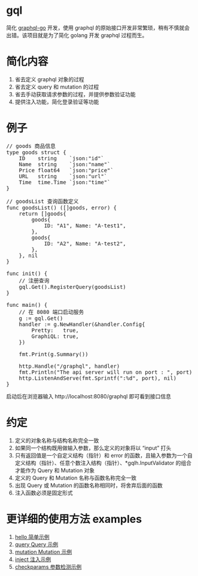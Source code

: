 # gql
简化 <a href="https://github.com/graphql-go/graphql">graphql-go</a> 开发，使用 graphql 的原始接口开发非常繁琐，稍有不慎就会出错。该项目就是为了简化 golang 开发 graphql 过程而生。

# 简化内容
<ol>
<li>省去定义 graphql 对象的过程</li>
<li>省去定义 query 和 mutation 的过程</li>
<li>省去手动获取请求参数的过程，并提供参数验证功能</li>
<li>提供注入功能，简化登录验证等功能</li>
</ol>

# 例子
<pre>
// goods 商品信息
type goods struct {
	ID    string    `json:"id"`
	Name  string    `json:"name"`
	Price float64   `json:"price"`
	URL   string    `json:"url"`
	Time  time.Time `json:"time"`
}

// goodsList 查询函数定义
func goodsList() ([]goods, error) {
	return []goods{
		goods{
			ID: "A1", Name: "A-test1",
		},
		goods{
			ID: "A2", Name: "A-test2",
		},
	}, nil
}

func init() {
	// 注册查询
	gql.Get().RegisterQuery(goodsList)
}

func main() {
	// 在 8080 端口启动服务
	g := gql.Get()
	handler := g.NewHandler(&handler.Config{
		Pretty:   true,
		GraphiQL: true,
	})

	fmt.Print(g.Summary())

	http.Handle("/graphql", handler)
	fmt.Println("The api server will run on port : ", port)
	http.ListenAndServe(fmt.Sprintf(":%d", port), nil) 
}
</pre>

启动后在浏览器输入 http://localhost:8080/graphql 即可看到接口信息

# 约定
<ol>
	<li>定义的对象名称与结构名称完全一致</li>
	<li>如果同一个结构既用做输入参数，那么定义的对象将以 “input” 打头</li>
	<li>只有返回值是一个自定义结构（指针）和 error 的函数，且输入参数为一个自定义结构（指针）、任意个数注入结构（指针）、*gqlh.InputValidator 的组合才能作为 Query 和 Mutation 对象</li>
	<li>定义的 Query 和 Mutation 名称与函数名称完全一致</li>
	<li>出现 Query 或 Mutation 的函数名称相同时，将舍弃后面的函数</li>
	<li>注入函数必须是固定形式</li>
</ol>

# 更详细的使用方法 examples
<ol>
	<li><a href="https://github.com/seerx/gql/tree/master/examples/hello">hello 简单示例</a></li>
	<li><a href="https://github.com/seerx/gql/tree/master/examples/query">query Query 示例</a></li>
	<li><a href="https://github.com/seerx/gql/tree/master/examples/mutation">mutation Mutation 示例</a></li>
	<li><a href="https://github.com/seerx/gql/tree/master/examples/inject">inject 注入示例</a></li>
	<li><a href="https://github.com/seerx/gql/tree/master/examples/checkparams">checkparams 参数检测示例</a></li>
</ol>
